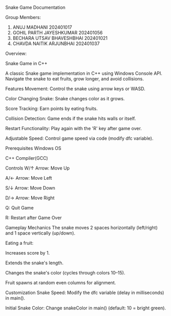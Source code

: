 Snake Game Documentation

Group Members:
1. ANUJ MADHANI                202401017
2. GOHIL PARTH JAYESHKUMAR     202401056
3. BECHARA UTSAV BHAVESHBHAI   202401021
4. CHAVDA NAITIK ARJUNBHAI     202401037

Overview:

Snake Game in C++


A classic Snake game implementation in C++ using Windows Console API. Navigate the snake to eat fruits, grow longer, and avoid collisions.

Features
Movement: Control the snake using arrow keys or WASD.

Color Changing Snake: Snake changes color as it grows.

Score Tracking: Earn points by eating fruits.

Collision Detection: Game ends if the snake hits walls or itself.

Restart Functionality: Play again with the 'R' key after game over.

Adjustable Speed: Control game speed via code (modify dfc variable).

Prerequisites
Windows OS

C++ Compiler(GCC)

Controls
W/↑ Arrow: Move Up

A/← Arrow: Move Left

S/↓ Arrow: Move Down

D/→ Arrow: Move Right

Q: Quit Game

R: Restart after Game Over

Gameplay Mechanics
The snake moves 2 spaces horizontally (left/right) and 1 space vertically (up/down).

Eating a fruit:

Increases score by 1.

Extends the snake's length.

Changes the snake's color (cycles through colors 10–15).

Fruit spawns at random even columns for alignment.

Customization
Snake Speed: Modify the dfc variable (delay in milliseconds) in main().

Initial Snake Color: Change snakeColor in main() (default: 10 = bright green).
